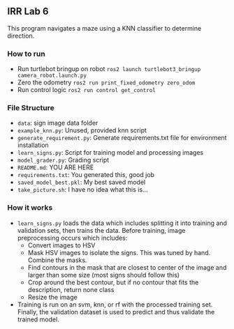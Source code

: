 ## IRR Lab 6

This program navigates a maze using a KNN classifier to determine direction.

### How to run
- Run turtlebot bringup on robot `ros2 launch turtlebot3_bringup camera_robot.launch.py`
- Zero the odometry `ros2 run print_fixed_odometry zero_odom`
- Run control logic `ros2 run control get_control`

### File Structure
- `data`: sign image data folder
- `example_knn.py`: Unused, provided knn script
- `generate_requirement.py`: Generate requirements.txt file for environment installation
- `learn_signs.py`: Script for training model and processing images
- `model_grader.py`: Grading script
- `README.md`: YOU ARE HERE
- `requirements.txt`: You generated this, good job
- `saved_model_best.pkl`: My best saved model
- `take_picture.sh`: I have no idea what this is...

### How it works
- `learn_signs.py` loads the data which includes splitting it into training and validation sets, then trains the data. Before training, image preprocessing occurs which includes:
    - Convert images to HSV
    - Mask HSV images to isolate the signs. This was tuned by hand. Combine the masks.
    - Find contours in the mask that are closest to center of the image and larger than some size (most signs should follow this)
    - Crop around the best contour, but if no contour that fits the description, return none class
    - Resize the image
- Training is run on an svm, knn, or rf with the processed training set. Finally, the validation dataset is used to predict and thus validate the trained model.
